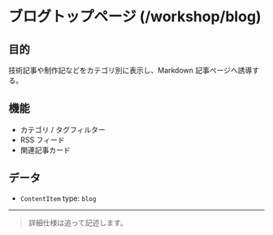 # ブログトップページ (/workshop/blog)

## 目的

技術記事や制作記などをカテゴリ別に表示し、Markdown 記事ページへ誘導する。

## 機能

- カテゴリ / タグフィルター
- RSS フィード
- 関連記事カード

## データ

- `ContentItem` type: `blog`

---

> 詳細仕様は追って記述します。
